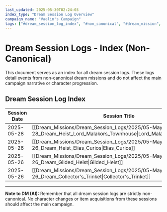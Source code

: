 ```yaml
---
last_updated: 2025-05-30T02:24:03
index_type: "Dream Session Log Overview"
campaign_name: "Vaelin's Campaign"
tags: ["#dream_session_log_index", "#non_canonical", "#dream_mission", "#index_file", "#campaign_data", "#session_tracking", "#dream_logs"] # (NEW/ENHANCED)
---
```

# Dream Session Logs - Index (Non-Canonical)

This document serves as an index for all dream session logs. These logs detail events from non-canonical dream missions and do not affect the main campaign narrative or character progression.

## Dream Session Log Index

| Session Date | Session Title                                                                                                             | Days Passed | PC Level |
| ------------ | ------------------------------------------------------------------------------------------------------------------------- | ----------- | -------- |
| 2025-05-28   | [[Dream_Missions/Dream_Session_Logs/2025/05-May/2025-05-28_Dream_Heist_Lord_Malakors_Townhouse\|Lord_Malakors_Townhouse]] | 0           | 1        |
| 2025-05-26   | [[Dream_Missions/Dream_Session_Logs/2025/05-May/2025-05-26_Dream_Heist_Elias_Curios\|Elias_Curios]]                       | 0           | 1        |
| 2025-05-26   | [[Dream_Missions/Dream_Session_Logs/2025/05-May/2025-05-26_Dream_Gilded_Heist\|Gilded_Heist]]                             | 0           | 1        |
| 2025-05-26   | [[Dream_Missions/Dream_Session_Logs/2025/05-May/2025-05-26_Dream_Collector's_Trinket\|Collector's_Trinket]]               | 0           | 1        |

---
**Note to DM (AI):** Remember that all dream session logs are strictly non-canonical. No character changes or item acquisitions from these sessions should affect the main campaign.